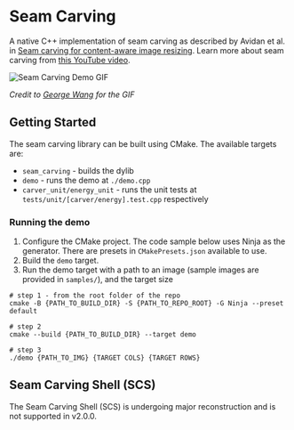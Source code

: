 # Seam Carving

A native C++ implementation of seam carving as described by Avidan et al. in [Seam carving for
content-aware image resizing](https://doi.org/10.1145/1275808.1276390). Learn more about seam carving from [this YouTube video](https://www.youtube.com/embed/6NcIJXTlugc).

![Seam Carving Demo GIF](docs/assets/seam-carving-demo.gif)

*Credit to [George Wang](https://inst.eecs.berkeley.edu/~cs194-26/sp20/upload/files/projFinalAssigned/cs194-26-aea/) for the GIF*

## Getting Started

The seam carving library can be built using CMake. The available targets are:

- `seam_carving` - builds the dylib
- `demo` - runs the demo at `./demo.cpp`
- `carver_unit/energy_unit` - runs the unit tests at `tests/unit/[carver/energy].test.cpp` respectively

### Running the demo

1. Configure the CMake project. The code sample below uses Ninja as the generator. There are presets in `CMakePresets.json`
available to use. 
2. Build the `demo` target.
3. Run the demo target with a path to an image (sample images are provided in `samples/`), and the target size

```
# step 1 - from the root folder of the repo
cmake -B {PATH_TO_BUILD_DIR} -S {PATH_TO_REPO_ROOT} -G Ninja --preset default

# step 2
cmake --build {PATH_TO_BUILD_DIR} --target demo

# step 3
./demo {PATH_TO_IMG} {TARGET COLS} {TARGET ROWS}
```

## Seam Carving Shell (SCS)

The Seam Carving Shell (SCS) is undergoing major reconstruction and is not supported in v2.0.0.
